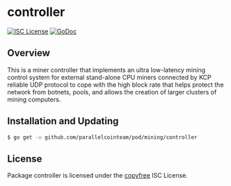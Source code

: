 # controller

[![ISC License](http://img.shields.io/badge/license-ISC-blue.svg)](http://copyfree.org)
[![GoDoc](https://img.shields.io/badge/godoc-reference-blue.svg)](http://godoc.org/github.com/parallelcointeam/pod/mining/controller)

## Overview

This is a miner controller that implements an ultra low-latency mining control system for external stand-alone CPU miners connected by KCP reliable UDP protocol to cope with the high block rate that helps protect the network from botnets, pools, and allows the creation of larger clusters of mining computers.

## Installation and Updating

```bash
$ go get -u github.com/parallelcointeam/pod/mining/controller
```

## License

Package controller is licensed under the [copyfree](http://copyfree.org) ISC License.
